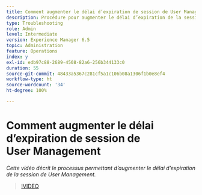 ```yaml
---
title: Comment augmenter le délai d’expiration de session de User Management
description: Procédure pour augmenter le délai d’expiration de la session de User Management pour un utilisateur ou une utilisatrice
type: Troubleshooting
role: Admin
level: Intermediate
version: Experience Manager 6.5
topic: Administration
feature: Operations
index: y
exl-id: edb97c88-2689-4508-82a6-256b344133c0
duration: 55
source-git-commit: 48433a5367c281cf5a1c106b08a1306f1b0e8ef4
workflow-type: ht
source-wordcount: '34'
ht-degree: 100%

---
```



# Comment augmenter le délai d’expiration de session de User Management

*Cette vidéo décrit le processus permettant d’augmenter le délai d’expiration de la session de User Management.*

>[!VIDEO](https://video.tv.adobe.com/v/335503?quality=12&learn=on)
